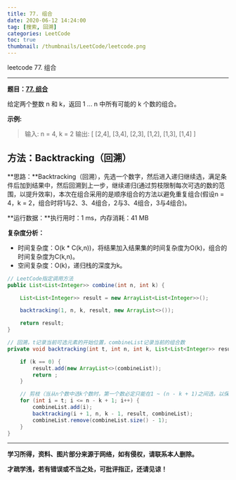 ```yaml
---
title: 77. 组合
date: 2020-06-12 14:24:00
tag: [搜索, 回溯]
categories: LeetCode
toc: true
thumbnail: /thumbnails/LeetCode/leetcode.png
---
```


leetcode 77. 组合

<!--more-->

---

**题目：[77. 组合](https://leetcode-cn.com/problems/combinations/)**

给定两个整数 n 和 k，返回 1 ... n 中所有可能的 k 个数的组合。

**示例:**

> 输入: n = 4, k = 2
> 输出:
> [
> 	[2,4],
> 	[3,4],
> 	[2,3],
>	[1,2],
>	[1,3],
>	[1,4]
> ] 

## 方法：Backtracking（回溯）

**思路：**Backtracking（回溯），先选一个数字，然后进入递归继续选，满足条件后加到结果中，然后回溯到上一步，继续递归(通过剪枝限制每次可选的数的范围，以提升效率)，本次在组合采用的是顺序组合的方法以避免重复组合(假设n = 4，k = 2，组合时将1与2、3、4组合，2与3、4组合，3与4组合)。

**运行数据：**执行用时：1 ms，内存消耗：41 MB

**复杂度分析：**

* 时间复杂度：O(k * C(k,n))，将结果加入结果集的时间复杂度为O(k)，组合的时间复杂度为C(k,n)。
* 空间复杂度：O(k)，递归栈的深度为k。

```java
// LeetCode指定调用方法 
public List<List<Integer>> combine(int n, int k) {

    List<List<Integer>> result = new ArrayList<List<Integer>>();

    backtracking(1, n, k, result, new ArrayList<>());

    return result;
}

// 回溯，t记录当前可选元素的开始位置，combineList记录当前的组合数
private void backtracking(int t, int n, int k, List<List<Integer>> result, List<Integer> combineList) {

    if (k == 0) {
        result.add(new ArrayList<>(combineList));
        return ;
    }

    // 剪枝（当从n个数中选k个数时，第一个数必定只能在1 ~ (n - k + 1)之间选，以保证后面还有k - 1个数可选）
    for (int i = t; i <= n - k + 1; i++) {
        combineList.add(i);
        backtracking(i + 1, n, k - 1, result, combineList);
        combineList.remove(combineList.size() - 1);
    }
}
```

---

**学习所得，资料、图片部分来源于网络，如有侵权，请联系本人删除。**

**才疏学浅，若有错误或不当之处，可批评指正，还请见谅！**